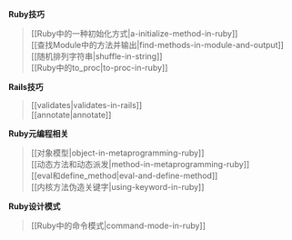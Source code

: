 **Ruby技巧**
> [[Ruby中的一种初始化方式|a-initialize-method-in-ruby]]  
[[查找Module中的方法并输出|find-methods-in-module-and-output]]  
[[随机排列字符串|shuffle-in-string]]  
[[Ruby中的to_proc|to-proc-in-ruby]]  


**Rails技巧**
> [[validates|validates-in-rails]]  
[[annotate|annotate]]  
 

**Ruby元编程相关**
> [[对象模型|object-in-metaprogramming-ruby]]  
[[动态方法和动态派发|method-in-metaprogramming-ruby]]  
[[eval和define_method|eval-and-define-method]]  
[[内核方法伪造关键字|using-keyword-in-ruby]]



**Ruby设计模式**
> [[Ruby中的命令模式|command-mode-in-ruby]]


